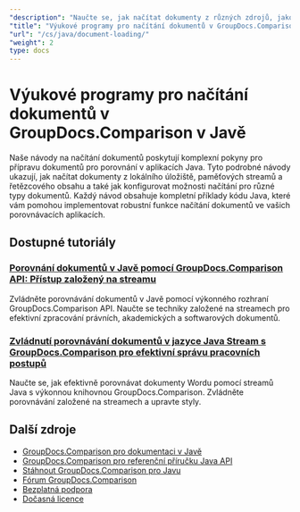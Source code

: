 ```yaml
---
"description": "Naučte se, jak načítat dokumenty z různých zdrojů, jako jsou cesty k souborům, streamy a řetězce, pomocí GroupDocs.Comparison pro Javu."
"title": "Výukové programy pro načítání dokumentů v GroupDocs.Comparison v Javě"
"url": "/cs/java/document-loading/"
"weight": 2
type: docs
---
```

# Výukové programy pro načítání dokumentů v GroupDocs.Comparison v Javě

Naše návody na načítání dokumentů poskytují komplexní pokyny pro přípravu dokumentů pro porovnání v aplikacích Java. Tyto podrobné návody ukazují, jak načítat dokumenty z lokálního úložiště, paměťových streamů a řetězcového obsahu a také jak konfigurovat možnosti načítání pro různé typy dokumentů. Každý návod obsahuje kompletní příklady kódu Java, které vám pomohou implementovat robustní funkce načítání dokumentů ve vašich porovnávacích aplikacích.

## Dostupné tutoriály

### [Porovnání dokumentů v Javě pomocí GroupDocs.Comparison API: Přístup založený na streamu](./java-groupdocs-comparison-api-stream-document-compare/)
Zvládněte porovnávání dokumentů v Javě pomocí výkonného rozhraní GroupDocs.Comparison API. Naučte se techniky založené na streamech pro efektivní zpracování právních, akademických a softwarových dokumentů.

### [Zvládnutí porovnávání dokumentů v jazyce Java Stream s GroupDocs.Comparison pro efektivní správu pracovních postupů](./java-stream-comparison-groupdocs-comparison/)
Naučte se, jak efektivně porovnávat dokumenty Wordu pomocí streamů Java s výkonnou knihovnou GroupDocs.Comparison. Zvládněte porovnávání založené na streamech a upravte styly.

## Další zdroje

- [GroupDocs.Comparison pro dokumentaci v Javě](https://docs.groupdocs.com/comparison/java/)
- [GroupDocs.Comparison pro referenční příručku Java API](https://reference.groupdocs.com/comparison/java/)
- [Stáhnout GroupDocs.Comparison pro Javu](https://releases.groupdocs.com/comparison/java/)
- [Fórum GroupDocs.Comparison](https://forum.groupdocs.com/c/comparison)
- [Bezplatná podpora](https://forum.groupdocs.com/)
- [Dočasná licence](https://purchase.groupdocs.com/temporary-license/)